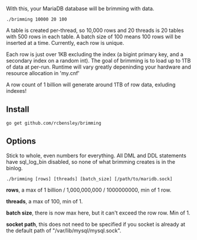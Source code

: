 With this, your MariaDB database will be brimming with data.

    ./brimming 10000 20 100

A table is created per-thread, so 10,000 rows and 20 threads is 20 tables with 500 rows in each table. A batch size of 100 means 100 rows will be inserted at a time. Currently, each row is unique.

Each row is just over 1KB excluding the index (a bigint primary key, and a secondary index on a random int).
The goal of brimming is to load up to 1TB of data at per-run. Runtime will vary greatly depeninding your hardware and resource allocation in 'my.cnf'

A row count of 1 billion will generate around 1TB of row data, exluding indexes!

## Install

    go get github.com/rcbensley/brimming

## Options
Stick to whole, even numbers for everything.
All DML and DDL statements have sql_log_bin disabled, so none of what brimming creates is in the binlog.

    ./brimming [rows] [threads] [batch_size] [/path/to/maridb.sock]

**rows**, a max of 1 billion / 1,000,000,000 / 1000000000, min of 1 row.

**threads**, a max of 100, min of 1.

**batch size**, there is now max here, but it can't exceed the row row. Min of 1.

**socket path**, this does not need to be specified if you socket is already at the default path of "/var/lib/mysql/mysql.sock".
